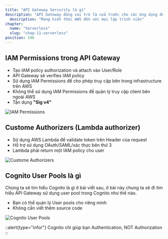 ```yaml
---
title: "API Gateway Sercurity là gì"
description: "API Gateway đóng vai trò là cửa trước cho các ứng dụng để truy cập dữ liệu, logic nghiệp vụ hoặc chức năng từ các dịch vụ backend của bạn"
  description: "Mang kiến thức AWS đến với mọi lập trình viên"
chapter:
  name: "Serverless"
  slug: "chap-11-serverless"
position: 196
---
```


## IAM Permissions trong API Gateway

- Tạo IAM policy authorization và attach vào User/Role
- API Gateway sẽ verifies IAM policy
- Sử dụng IAM Permissions để cho phép truy cập bên trong infrastructure trên AWS
- Không thể sử dụng IAM Permissions để quản lý truy cập client bên ngoài AWS
- Tận dụng **"Sig v4"**

![IAM Permissions](https://user-images.githubusercontent.com/29729545/155875332-03d8ef5a-0ac9-4a09-a8ea-2e5efc8e9d3f.png)

## Custome Authorizers (Lambda authorizer)

- Sử dụng AWS Lambda để validate token trên Header của request
- Hỗ trợ sử dụng OAuth/SAML/xác thực bên thứ 3
- Lambda phải return một IAM policy cho user

![Custome Authorizers](https://user-images.githubusercontent.com/29729545/155875516-df64436d-4ded-4bbf-b239-0a3af8ec133c.png)

## Cognito User Pools là gì

Chúng ta sẽ tìm hiểu Cognito là gì ở bài viết sau, ở bài này chung ta sẽ đi tìm hiểu API Gateway sử dụng user pool trong Cognito như thế nào.

- Bạn có thể quản lý User pools cho riêng mình
- Không cần viết thêm source code

![Cognito User Pools](https://user-images.githubusercontent.com/29729545/155876131-0a183c5b-20dd-4fb1-9bd6-27c90130b20e.png)

::alert{type="infor"}
Cognito chỉ giúp bạn Authentication, NOT Authorization
::
